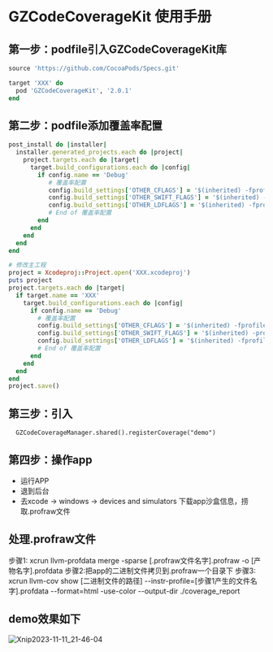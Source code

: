 # GZCodeCoverageKit 使用手册

## 第一步：podfile引入GZCodeCoverageKit库

```ruby
source 'https://github.com/CocoaPods/Specs.git'

target 'XXX' do
  pod 'GZCodeCoverageKit', '2.0.1'
end

```
## 第二步：podfile添加覆盖率配置

```ruby
post_install do |installer|
  installer.generated_projects.each do |project|
    project.targets.each do |target|
      target.build_configurations.each do |config|
        if config.name == 'Debug'
           # 覆盖率配置
           config.build_settings['OTHER_CFLAGS'] = '$(inherited) -fprofile-instr-generate -fcoverage-mapping'
           config.build_settings['OTHER_SWIFT_FLAGS'] = '$(inherited) -profile-generate -profile-coverage-mapping'
           config.build_settings['OTHER_LDFLAGS'] = '$(inherited) -fprofile-instr-generate'
           # End of 覆盖率配置
        end
      end
    end
  end
end

# 修改主工程
project = Xcodeproj::Project.open('XXX.xcodeproj')
puts project
project.targets.each do |target|
  if target.name == 'XXX'
    target.build_configurations.each do |config|
      if config.name == 'Debug'
        # 覆盖率配置
        config.build_settings['OTHER_CFLAGS'] = '$(inherited) -fprofile-instr-generate -fcoverage-mapping'
        config.build_settings['OTHER_SWIFT_FLAGS'] = '$(inherited) -profile-generate -profile-coverage-mapping'
        config.build_settings['OTHER_LDFLAGS'] = '$(inherited) -fprofile-instr-generate'
        # End of 覆盖率配置
      end
    end
  end
end
project.save()
```

## 第三步：引入
```
  GZCodeCoverageManager.shared().registerCoverage("demo")
```

## 第四步：操作app
- 运行APP
- 退到后台
- 去xcode -> windows -> devices and simulators 下载app沙盒信息，捞取.profraw文件
## 处理.profraw文件
步骤1: xcrun llvm-profdata merge -sparse [.profraw文件名字].profraw -o [产物名字].profdata
步骤2:把app的二进制文件拷贝到.profraw一个目录下
步骤3: xcrun llvm-cov show [二进制文件的路径] --instr-profile=[步骤1产生的文件名字].profdata  --format=html -use-color --output-dir ./coverage_report

## demo效果如下
![Xnip2023-11-11_21-46-04](https://github.com/GE-GAO-ZHAO/GZCodeCoverageKit/assets/66877871/3eee25e5-d8aa-4031-b3e4-04126022e85c)



